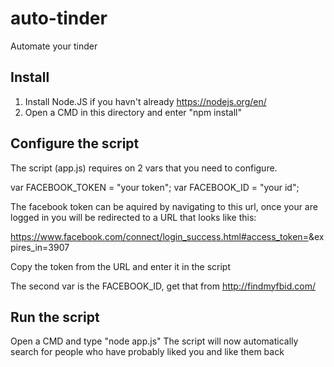 # auto-tinder
Automate your tinder 

## Install

1. Install Node.JS if you havn't already https://nodejs.org/en/
2. Open a CMD in this directory and enter "npm install"

## Configure the script

The script (app.js) requires on 2 vars that you need to configure.


var FACEBOOK_TOKEN = "your token";
var FACEBOOK_ID = "your id";

The facebook token can be aquired by navigating to this url, once your are logged in you will be redirected to a URL that looks like this:

https://www.facebook.com/connect/login_success.html#access_token=<your access token>&expires_in=3907

Copy the token from the URL and enter it in the script

The second var is the FACEBOOK_ID, get that from http://findmyfbid.com/

## Run the script

Open a CMD and type "node app.js"
The script will now automatically search for people who have probably liked you and like them back
